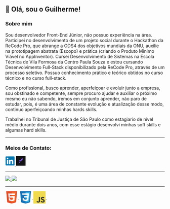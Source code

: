 
<h2> 👋 Olá, sou o Guilherme! </h2>

<section>
  <h3> Sobre mim </h3>
  <p style="text-align=justify">
    Sou desenvolvedor Front-End Júnior,
    não possuo experiência na área. 
    Participei no desenvolvimento de um 
    projeto social durante o Hackathon da 
    ReCode Pro, que abrange a ODS4 dos 
    objetivos mundiais da ONU, auxilie 
    na prototipagem abstrata (Escopo) e 
    prática (criando o Produto Mínimo Viável 
    no AppInventor). Cursei Desenvolvimento de 
    Sistemas na Escola Técnica de Vila Formosa da Centro 
    Paula Souza e estou cursando Desenvolvimento Full-Stack
    disponibilizado pela ReCode Pro, através de um processo seletivo. 
    Possuo conhecimento prático e teórico obtidos no curso técnico e no curso full-stack.
  </p>
  <p style="text-align=justify">
    Como profissional, busco aprender, aperfeiçoar e evoluir junto a empresa, sou obstinado e competente, sempre procuro ajudar e auxiliar o próximo mesmo eu não sabendo,
    iremos em conjunto aprender, não paro de estudar, pois, é uma área de constante evolução e atualização desse modo, continuo aperfeiçoando minhas hards skills.
  </p>
  <p style="text-align=justify">
    Trabalhei no Tribunal de Justiça de São Paulo como estagiario de nivel médio durante dois anos, com esse estágio desenvolvi minhas soft skills e algumas hard skills.
  </p>
</section>

------------------------------------------------------

<section>
  <h3> Meios de Contato: </h3>
  
  <a href="www.linkedin.com/in/gafs-8d75c9a7047a26154703fea2045bca3el">
    <img src="https://raw.githubusercontent.com/devicons/devicon/master/icons/linkedin/linkedin-original.svg" hitgth="30px" width="30px" alt="LinkedIn"/>
  </a>
  <a href="https://app.rocketseat.com.br/me/guilherme-augusto-07341">
    <img src="/assets/rocketseat_icon.jpg" hitgth="30px" width="30px" alt="Rocketseat"/>
  </a>
<!--   <a href=""><img src="" /></a> -->
</section>

------------------------------------------------------

<section>
  <a href="https://github.com/frotas">
     <img height="auto" width="50%" src="https://github-readme-stats.vercel.app/api?username=frotas&show_icons=true&theme=dracula&include_all_commits=true&count_private=true"/>
     <img height="auto" width="50%" src="https://github-readme-stats.vercel.app/api/top-langs/?username=frotas&layout=compact&langs_count=7&theme=dracula"/>
  </a>
</section>
  
------------------------------------------------------
  
<section>
  <a href="https://github.com/frotas">
     <img align="center" heigth="30px" width="40px" src="https://raw.githubusercontent.com/devicons/devicon/master/icons/html5/html5-original.svg" />
     <img align="center" heigth="30px" width="40px" src="https://raw.githubusercontent.com/devicons/devicon/master/icons/css3/css3-original.svg" />
     <img align="center" heigth="30px" width="40px" src="https://raw.githubusercontent.com/devicons/devicon/master/icons/javascript/javascript-original.svg" />
     <img align="center" heigth="30px" width="40px">
  </a>
</section>

